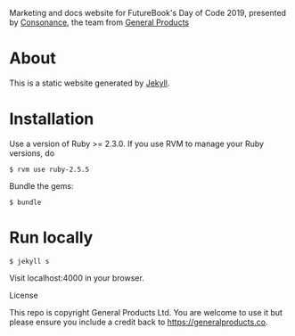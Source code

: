 Marketing and docs website for FutureBook's Day of Code 2019, presented by [Consonance](https://www.consonance.app), the team from [General Products](https://generalproducts.co) 

# About
This is a static website generated by [Jekyll](https://jekyllrb.com/).

# Installation
Use a version of Ruby >= 2.3.0. If you use RVM to manage your Ruby versions, do

`$ rvm use ruby-2.5.5`

Bundle the gems:

`$ bundle`

# Run locally

`$ jekyll s`

Visit localhost:4000 in your browser. 


License

This repo is copyright General Products Ltd. You are welcome to use it but please ensure you include a credit back to https://generalproducts.co. 
